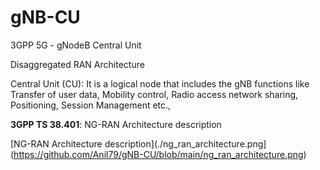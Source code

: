 # gNB-CU
3GPP 5G - gNodeB Central Unit

Disaggregated RAN Architecture

Central Unit (CU): It is a logical node that includes the gNB functions like Transfer of user data, Mobility control, Radio access network sharing, Positioning, Session Management etc.,

**3GPP TS 38.401**:  NG-RAN Architecture description

[NG-RAN Architecture description](./ng_ran_architecture.png](https://github.com/Anil79/gNB-CU/blob/main/ng_ran_architecture.png)








